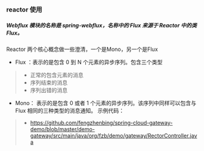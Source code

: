 ### reactor 使用
##### Webflux 模块的名称是 spring-webflux，名称中的 Flux 来源于 Reactor 中的类 Flux。
 Reactor 两个核心概念做一些澄清，一个是Mono，另一个是Flux
 - Flux ：表示的是包含 0 到 N 个元素的异步序列。包含三个类型
> * 正常的包含元素的消息
> * 序列结束的消息
> * 序列出错的消息
- Mono： 表示的是包含 0 或者 1 个元素的异步序列。该序列中同样可以包含与 Flux 相同的三种类型的消息通知。
示例代码：
> * https://github.com/fengzhenbing/spring-cloud-gateway-demo/blob/master/demo-gateway/src/main/java/org/fzb/demo/gateway/RectorController.java